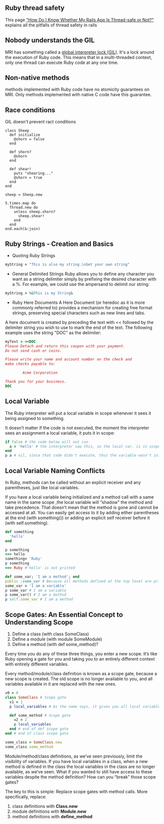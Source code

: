 Ruby thread safety
---
This page ["How Do I Know Whether My Rails App Is Thread-safe or Not?"](https://bearmetal.eu/theden/how-do-i-know-whether-my-rails-app-is-thread-safe-or-not/) explains all the pitfalls of thread safety in rails

Nobody understands the GIL
---
MRI has something called a [global interpreter lock (GIL)](http://www.jstorimer.com/blogs/workingwithcode/8085491-nobody-understands-the-gil). It's a lock around the execution of Ruby code. This means that in a multi-threaded context, only one thread can execute Ruby code at any one time.

Non-native methods
---
methods implemented with Ruby code have no atomicity guarantees on MRI. Only methods implemented with native C code have this guarantee.

Race conditions
---
GIL doesn't prevent ract conditions
```
class Sheep
  def initialize
    @shorn = false
  end

  def shorn?
    @shorn
  end

  def shear!
    puts "shearing..."
    @shorn = true
  end
end

sheep = Sheep.new

5.times.map do
  Thread.new do
    unless sheep.shorn?
      sheep.shear!
    end
  end
end.each(&:join)
```
Ruby Strings - Creation and Basics
---
* Quoting Ruby Strings
```ruby
myString = "This is also my string.\nGet your own string"
```
* General Delimited Strings
Ruby allows you to define any character you want as a string delimiter simply by prefixing the desired character with a %. For example, we could use the ampersand to delimit our string:
```ruby
myString = %&This is my String&
```
* Ruby Here Documents
A Here Document (or heredoc as it is more commonly referred to) provides a mechanism for creating free format strings, preserving special characters such as new lines and tabs.

A here document is created by preceding the text with << followed by the delimiter string you wish to use to mark the end of the text. The following example uses the string "DOC" as the delimiter:
```ruby
myText = <<DOC
Please Detach and return this coupon with your payment.
Do not send cash or coins.

Please write your name and account number on the check and
make checks payable to:

        Acme Corporation

Thank you for your business.
DOC
```
Local Variable
---
The Ruby interpreter will put a local variable in scope whenever it sees it being assigned to something.

It doesn’t matter if the code is not executed, the moment the interpreter sees an assignment a local variable, it puts it in scope:
```ruby
if false # the code below will not run
  a = 'hello' # the interpreter saw this, so the local var. is in scope from now on
end
p a # nil, since that code didn't execute, thus the variable wasn't initialized
```
Local Variable Naming Conflicts
---
In Ruby, methods can be called without an explicit receiver and any parentheses, just like local variables. 

If you have a local variable being initialized and a method call with a same name in the same scope ,the local variable will “shadow” the method and take precedence. That doesn’t mean that the method is gone and cannot be accessed at all. You can easily get access to it by adding either parentheses at the end (with something()) or adding an explicit self receiver before it (with self.something).
```ruby
def something
  'hello'
end

p something
==> hello
something= 'Ruby'
p something
==> Ruby #'hello' is not printed
```

```ruby
def some_var; 'I am a method'; end
public :some_var # Because all methods defined at the top level are private by default
some_var = 'I am a variable'
p some_var # I am a variable
p some_var() # I am a method
p self.some_var # I am a method
```
Scope Gates: An Essential Concept to Understanding Scope
---
1. Define a class (with class SomeClass)
2. Define a module (with module SomeModule)
3. Define a method (with def some_method)?

Every time you do any of these three things, you enter a new scope. It’s like Ruby opening a gate for you and taking you to an entirely different context with entirely different variables.

Every method/module/class definition is known as a scope gate, because a new scope is created. The old scope is no longer available to you, and all variables available in it are replaced with the new ones.
```ruby
v0 = 0
class SomeClass # Scope gate
  v1 = 1
  p local_variables # As the name says, it gives you all local variables in scope

  def some_method # Scope gate
    v2 = 2
    p local_variables
  end # end of def scope gate
end # end of class scope gate

some_class = SomeClass.new
some_class.some_method
```
Module/method/class definitions, as we’ve seen previously, limit the visibility of variables. If you have local variables in a class, when a new method is defined in the class the local variables in the class are no longer available, as we’ve seen. What if you wanted to still have access to these variables despite the method definition? How can you “break” those scope gates?

The key to this is simple: Replace scope gates with method calls. More specifically, replace:

1. class definitions with **Class.new**
2. module definitions with **Module.new**
3. method definitions with **define_method**
